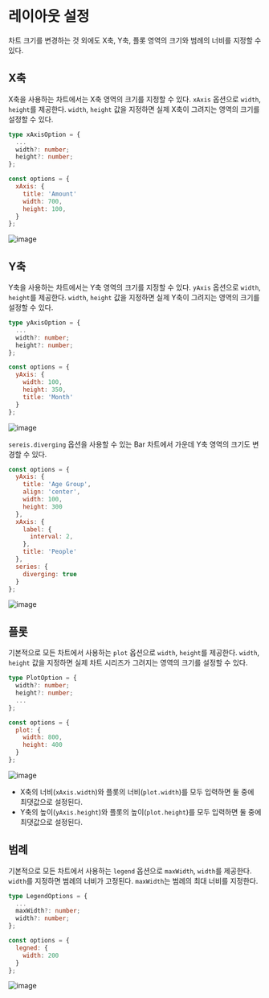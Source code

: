 # 레이아웃 설정

차트 크기를 변경하는 것 외에도 X축, Y축, 플롯 영역의 크기와 범례의 너비를 지정할 수 있다.

## X축
X축을 사용하는 차트에서는 X축 영역의 크기를 지정할 수 있다. `xAxis` 옵션으로 `width`, `height`를 제공한다. `width`, `height` 값을 지정하면 실제 X축이 그려지는 영역의 크기를 설정할 수 있다.

```ts
type xAxisOption = {
  ...
  width?: number;
  height?: number;
};
```

```js
const options = {
  xAxis: {
    title: 'Amount'
    width: 700,
    height: 100,
  }
};
```

![image](https://user-images.githubusercontent.com/43128697/103404407-c0fe4900-4b96-11eb-8911-61654ca6312d.png)

## Y축
Y축을 사용하는 차트에서는 Y축 영역의 크기를 지정할 수 있다. `yAxis` 옵션으로 `width`, `height`를 제공한다. `width`, `height` 값을 지정하면 실제 Y축이 그려지는 영역의 크기를 설정할 수 있다.

```ts
type yAxisOption = {
  ...
  width?: number;
  height?: number;
};
```

```js
const options = {
  yAxis: {
    width: 100,
    height: 350,
    title: 'Month'
  }
};
```

![image](https://user-images.githubusercontent.com/43128697/103404404-bf348580-4b96-11eb-98e5-6b44648be3d2.png)

`sereis.diverging` 옵션을 사용할 수 있는 Bar 차트에서 가운데 Y축 영역의 크기도 변경할 수 있다.

```js
const options = {
  yAxis: {
    title: 'Age Group',
    align: 'center',
    width: 100,
    height: 300
  },
  xAxis: {
    label: {
      interval: 2,
    },
    title: 'People'
  },
  series: {
    diverging: true
  }
};
```

![image](https://user-images.githubusercontent.com/43128697/103404702-f192b280-4b97-11eb-8a11-74945e1e85e1.png)

## 플롯
기본적으로 모든 차트에서 사용하는 `plot` 옵션으로 `width`, `height`를 제공한다. `width`, `height` 값을 지정하면 실제 차트 시리즈가 그려지는 영역의 크기를 설정할 수 있다.

```ts
type PlotOption = {
  width?: number;
  height?: number;
  ...
};
```

```js
const options = {
  plot: {
    width: 800,
    height: 400
  }
};
```

![image](https://user-images.githubusercontent.com/43128697/103405040-0de31f00-4b99-11eb-8645-4d58a9563e85.png)


* X축의 너비(`xAxis.width`)와 플롯의 너비(`plot.width`)를 모두 입력하면 둘 중에 최댓값으로 설정된다.
* Y축의 높이(`yAxis.height`)와 플롯의 높이(`plot.height`)를 모두 입력하면 둘 중에 최댓값으로 설정된다.

## 범례
기본적으로 모든 차트에서 사용하는 `legend` 옵션으로 `maxWidth`, `width`를 제공한다. `width`를 지정하면 범례의 너비가 고정된다. `maxWidth`는 범례의 최대 너비를 지정한다.

```ts
type LegendOptions = {
  ...
  maxWidth?: number;
  width?: number;
};
```

```js
const options = {
  legned: {
    width: 200
  }
};
```

![image](https://user-images.githubusercontent.com/43128697/103473501-addcba80-4ddc-11eb-9315-a0a2d392dc11.png)
